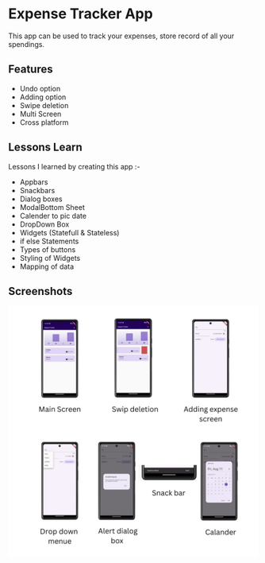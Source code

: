 
# Expense Tracker App 

This app can be used to track your expenses,
store record of all your spendings.


## Features

- Undo option 
- Adding option
- Swipe deletion
- Multi Screen
- Cross platform


## Lessons Learn

Lessons I learned by creating this app :-

- Appbars 
- Snackbars
- Dialog boxes
- ModalBottom Sheet
- Calender to pic date
- DropDown Box
- Widgets (Statefull & Stateless)
- if else Statements
- Types of buttons 
- Styling of Widgets
- Mapping of data

## Screenshots

![App Screenshot](https://github.com/manasvi143/Expense-Tracker-App/blob/main/assets/Main%20Screen.jpg?raw=true)



